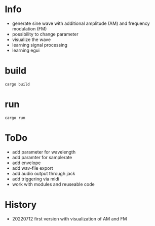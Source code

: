 # Info
- generate sine wave with additional amplitude (AM) and frequency modulation (FM)
- possibility to change parameter
- visualize the wave
- learning signal processing 
- learning egui 

# build
```
cargo build
```

# run
```
cargo run
```

# ToDo 
- add parameter for wavelength
- add paramter for samplerate
- add envelope
- add wav-file export
- add audio output through jack
- add triggering via midi
- work with modules and reuseable code

# History
- 20220712 first version with visualization of AM and FM 
